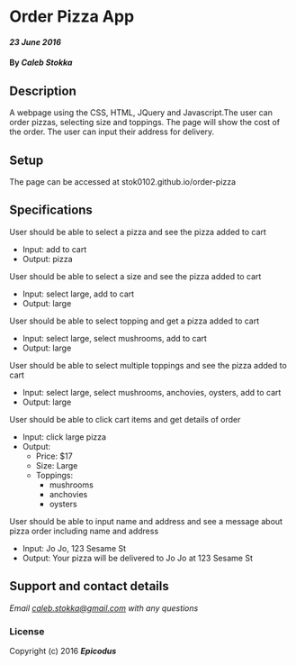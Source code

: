 # Order Pizza App

#### _23 June 2016_

#### By _**Caleb Stokka**_

## Description

A webpage using the CSS, HTML, JQuery and Javascript.The user can order pizzas, selecting size and toppings. The page will show the cost of the order. The user can input their address for delivery.

## Setup

The page can be accessed at stok0102.github.io/order-pizza

## Specifications

User should be able to select a pizza and see the pizza added to cart
* Input: add to cart
* Output: pizza

User should be able to select a size and see the pizza added to cart
* Input: select large, add to cart
* Output: large

User should be able to select topping and get a pizza added to cart
* Input: select large, select mushrooms, add to cart
* Output: large

User should be able to select multiple toppings and see the pizza added to cart
* Input: select large, select mushrooms, anchovies, oysters, add to cart
* Output: large

User should be able to click cart items and get details of order
* Input: click large pizza
* Output: <br>
  * Price: $17
  * Size: Large
  * Toppings:
    * mushrooms
    * anchovies
    * oysters

User should be able to input name and address and see a message about pizza order including name and address
* Input: Jo Jo, 123 Sesame St
* Output: Your pizza will be delivered to Jo Jo at 123 Sesame St


## Support and contact details

_Email caleb.stokka@gmail.com with any questions_


### License

Copyright (c) 2016 **_Epicodus_**
